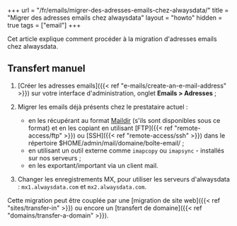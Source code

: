 +++
url = "/fr/emails/migrer-des-adresses-emails-chez-alwaysdata/"
title = "Migrer des adresses emails chez alwaysdata"
layout = "howto"
hidden = true
tags = ["email"]
+++

Cet article explique comment procéder à la migration d'adresses emails chez alwaysdata.

## Transfert manuel

1. [Créer les adresses emails]({{< ref "e-mails/create-an-e-mail-address" >}}) sur votre interface d'administration, onglet **Emails > Adresses** ;

2. Migrer les emails déjà présents chez le prestataire actuel :
    - en les récupérant au format [Maildir](https://fr.wikipedia.org/wiki/Maildir) (s'ils sont disponibles sous ce format) et en les copiant en utilisant [FTP]({{< ref "remote-access/ftp" >}}) ou [SSH]({{< ref "remote-access/ssh" >}}) dans le répertoire $HOME/admin/mail/domaine/boîte-email/ ;
    - en utilisant un outil externe comme `imapcopy` ou `imapsync` - installés sur nos serveurs ;
    - en les exportant/important via un client mail.

3. Changer les enregistrements MX, pour utiliser les serveurs d'alwaysdata : `mx1.alwaysdata.com` et `mx2.alwaysdata.com`.

Cette migration peut être couplée par une [migration de site web]({{< ref "sites/transfer-in" >}}) ou encore un [transfert de domaine]({{< ref "domains/transfer-a-domain" >}}).
